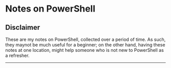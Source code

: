 # Notes on PowerShell
## Disclaimer
These are my notes on PowerShell, collected over a period of time. As such, they maynot be much useful for a beginner; on the other hand, having these notes at one location, might help someone who is not new to PowerShell as a refresher. 

--- 
